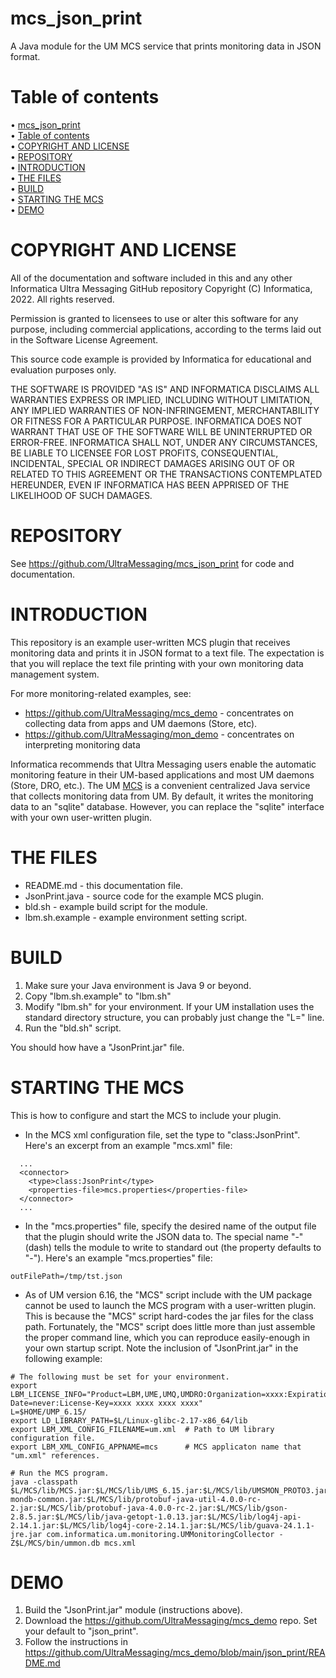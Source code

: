 # mcs_json_print
A Java module for the UM MCS service that prints monitoring
data in JSON format.

# Table of contents

<!-- mdtoc-start -->
&bull; [mcs_json_print](#mcs_json_print)  
&bull; [Table of contents](#table-of-contents)  
&bull; [COPYRIGHT AND LICENSE](#copyright-and-license)  
&bull; [REPOSITORY](#repository)  
&bull; [INTRODUCTION](#introduction)  
&bull; [THE FILES](#the-files)  
&bull; [BUILD](#build)  
&bull; [STARTING THE MCS](#starting-the-mcs)  
&bull; [DEMO](#demo)  
<!-- TOC created by '/home/sford/bin/mdtoc.pl README.md' (see https://github.com/fordsfords/mdtoc) -->
<!-- mdtoc-end -->

# COPYRIGHT AND LICENSE

All of the documentation and software included in this and any
other Informatica Ultra Messaging GitHub repository
Copyright (C) Informatica, 2022. All rights reserved.

Permission is granted to licensees to use
or alter this software for any purpose, including commercial applications,
according to the terms laid out in the Software License Agreement.

This source code example is provided by Informatica for educational
and evaluation purposes only.

THE SOFTWARE IS PROVIDED "AS IS" AND INFORMATICA DISCLAIMS ALL WARRANTIES
EXPRESS OR IMPLIED, INCLUDING WITHOUT LIMITATION, ANY IMPLIED WARRANTIES OF
NON-INFRINGEMENT, MERCHANTABILITY OR FITNESS FOR A PARTICULAR
PURPOSE.  INFORMATICA DOES NOT WARRANT THAT USE OF THE SOFTWARE WILL BE
UNINTERRUPTED OR ERROR-FREE.  INFORMATICA SHALL NOT, UNDER ANY CIRCUMSTANCES,
BE LIABLE TO LICENSEE FOR LOST PROFITS, CONSEQUENTIAL, INCIDENTAL, SPECIAL OR
INDIRECT DAMAGES ARISING OUT OF OR RELATED TO THIS AGREEMENT OR THE
TRANSACTIONS CONTEMPLATED HEREUNDER, EVEN IF INFORMATICA HAS BEEN APPRISED OF
THE LIKELIHOOD OF SUCH DAMAGES.

# REPOSITORY

See https://github.com/UltraMessaging/mcs_json_print for code and documentation.

# INTRODUCTION

This repository is an example user-written MCS plugin that receives
monitoring data and prints it in JSON format to a text file.
The expectation is that you will replace the text file printing
with your own monitoring data management system.

For more monitoring-related examples, see:
* https://github.com/UltraMessaging/mcs_demo - concentrates on collecting data from apps and UM daemons (Store, etc).
* https://github.com/UltraMessaging/mon_demo - concentrates on interpreting monitoring data

Informatica recommends that Ultra Messaging users enable the
automatic monitoring feature in their UM-based applications and most
UM daemons (Store, DRO, etc.).
The UM [MCS](https://ultramessaging.github.io/currdoc/doc/Operations/monitoring.html#monitoringcollectorservicemcs)
is a convenient centralized Java service that collects monitoring data
from UM.
By default, it writes the monitoring data to an "sqlite" database.
However, you can replace the "sqlite" interface with your own
user-written plugin.

# THE FILES

* README.md - this documentation file.
* JsonPrint.java - source code for the example MCS plugin.
* bld.sh - example build script for the module.
* lbm.sh.example - example environment setting script.

# BUILD

1. Make sure your Java environment is Java 9 or beyond.
2. Copy "lbm.sh.example" to "lbm.sh"
3. Modify "lbm.sh" for your environment.
If your UM installation uses the standard directory structure,
you can probably just change the "L=" line.
4. Run the "bld.sh" script.

You should how have a "JsonPrint.jar" file.

# STARTING THE MCS

This is how to configure and start the MCS to include your plugin.

* In the MCS xml configuration file, set the type to "class:JsonPrint".
Here's an excerpt from an example "mcs.xml" file:
````
  ...
  <connector>
    <type>class:JsonPrint</type>
    <properties-file>mcs.properties</properties-file>
  </connector>
  ...
````
* In the "mcs.properties" file, specify the desired name of the output file
that the plugin should write the JSON data to.
The special name "-" (dash) tells the module to write to standard out
(the property defaults to "-").
Here's an example "mcs.properties" file:
````
outFilePath=/tmp/tst.json
````
* As of UM version 6.16, the "MCS" script include with the UM package cannot be
used to launch the MCS program with a user-written plugin.
This is because the "MCS" script hard-codes the jar files for the class path.
Fortunately, the "MCS" script does little more than just assemble the proper
command line, which you can reproduce easily-enough in your own startup script.
Note the inclusion of "JsonPrint.jar" in the following example:
````
# The following must be set for your environment.
export LBM_LICENSE_INFO="Product=LBM,UME,UMQ,UMDRO:Organization=xxxx:Expiration-Date=never:License-Key=xxxx xxxx xxxx xxxx"
L=$HOME/UMP_6.15/
export LD_LIBRARY_PATH=$L/Linux-glibc-2.17-x86_64/lib
export LBM_XML_CONFIG_FILENAME=um.xml  # Path to UM library configuration file.
export LBM_XML_CONFIG_APPNAME=mcs      # MCS applicaton name that "um.xml" references.

# Run the MCS program.
java -classpath $L/MCS/lib/MCS.jar:$L/MCS/lib/UMS_6.15.jar:$L/MCS/lib/UMSMON_PROTO3.jar:./JsonPrint.jar:$L/MCS/lib/um-mondb-common.jar:$L/MCS/lib/protobuf-java-util-4.0.0-rc-2.jar:$L/MCS/lib/protobuf-java-4.0.0-rc-2.jar:$L/MCS/lib/gson-2.8.5.jar:$L/MCS/lib/java-getopt-1.0.13.jar:$L/MCS/lib/log4j-api-2.14.1.jar:$L/MCS/lib/log4j-core-2.14.1.jar:$L/MCS/lib/guava-24.1.1-jre.jar com.informatica.um.monitoring.UMMonitoringCollector -Z$L/MCS/bin/ummon.db mcs.xml
````

# DEMO

1. Build the "JsonPrint.jar" module (instructions above).
2. Download the https://github.com/UltraMessaging/mcs_demo repo.
Set your default to "json_print".
3. Follow the instructions in https://github.com/UltraMessaging/mcs_demo/blob/main/json_print/README.md
